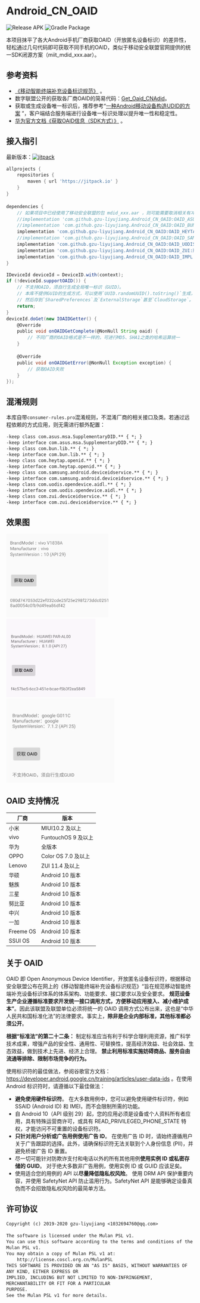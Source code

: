 # Android_CN_OAID

![Release APK](https://github.com/gzu-liyujiang/Android_CN_OAID/workflows/Release%20APK/badge.svg)
![Gradle Package](https://github.com/gzu-liyujiang/Android_CN_OAID/workflows/Gradle%20Package/badge.svg)

本项目抹平了各大Android手机厂商获取OAID（开放匿名设备标识）的差异性，轻松通过几句代码即可获取不同手机的OAID，类似于移动安全联盟官网提供的统一SDK闭源方案（miit_mdid_xxx.aar）。   

## 参考资料

- [《移动智能终端补充设备标识规范》](http://msa-alliance.cn/col.jsp?id=120) 。
- 数字联盟公开的获取各厂商OAID的简易代码：[Get_Oaid_CNAdid](https://github.com/shuzilm-open-source/Get_Oaid_CNAdid)。
- 获取或生成设备唯一标识后，推荐参考“[一种Android移动设备构造UDID的方案](https://github.com/No89757/Udid) ”，客户端结合服务端进行设备唯一标识处理以提升唯一性和稳定性。
- [华为官方文档《获取OAID信息（SDK方式）》](https://developer.huawei.com/consumer/cn/doc/development/HMSCore-Guides-V5/identifier-service-obtaining-oaid-sdk-0000001050064988-V5) 。

## 接入指引

最新版本：[![jitpack](https://jitpack.io/v/gzu-liyujiang/Android_CN_OAID.svg)](https://jitpack.io/#gzu-liyujiang/Android_CN_OAID)

```gradle
allprojects {
    repositories {
        maven { url 'https://jitpack.io' }
    }
}

dependencies {
    // 如果项目中已经使用了移动安全联盟的包 mdid_xxx.aar ，则可能需要取消相关有冲突的依赖项
    //implementation 'com.github.gzu-liyujiang.Android_CN_OAID:OAID_ASUS:版本号'
    //implementation 'com.github.gzu-liyujiang.Android_CN_OAID:OAID_BUN:版本号'
    implementation 'com.github.gzu-liyujiang.Android_CN_OAID:OAID_HEYTAP:版本号'
    //implementation 'com.github.gzu-liyujiang.Android_CN_OAID:OAID_SAMSUNG:版本号'
    implementation 'com.github.gzu-liyujiang.Android_CN_OAID:OAID_UODIS:版本号'
    implementation 'com.github.gzu-liyujiang.Android_CN_OAID:OAID_ZUI:版本号'
    implementation 'com.github.gzu-liyujiang.Android_CN_OAID:OAID_IMPL:版本号'
}
```
```groovy
IDeviceId deviceId = DeviceID.with(context);
if (!deviceId.supportOAID()) {
    // 不支持OAID，须自行生成全局唯一标识（GUID）。
    // 本库不提供GUID的生成方式，可以使用`UUID.randomUUID().toString()`生成，
    // 然后存到`SharedPreferences`及`ExternalStorage`甚至`CloudStorage`。
    return;
}
deviceId.doGet(new IOAIDGetter() {
    @Override
    public void onOAIDGetComplete(@NonNull String oaid) {
        // 不同厂商的OAID格式是不一样的，可进行MD5、SHA1之类的哈希运算统一
    }

    @Override
    public void onOAIDGetError(@NonNull Exception exception) {
        // 获取OAID失败
    }
});
```

## 混淆规则

本库自带`consumer-rules.pro`混淆规则，不混淆厂商的相关接口及类。若通过远程依赖的方式应用，则无需进行额外配置：
```proguard
-keep class com.asus.msa.SupplementaryDID.** { *; }
-keep interface com.asus.msa.SupplementaryDID.** { *; }
-keep class com.bun.lib.** { *; }
-keep interface com.bun.lib.** { *; }
-keep class com.heytap.openid.** { *; }
-keep interface com.heytap.openid.** { *; }
-keep class com.samsung.android.deviceidservice.** { *; }
-keep interface com.samsung.android.deviceidservice.** { *; }
-keep class com.uodis.opendevice.aidl.** { *; }
-keep interface com.uodis.opendevice.aidl.** { *; }
-keep class com.zui.deviceidservice.** { *; }
-keep interface com.zui.deviceidservice.** { *; }
```

## 效果图

![支持OAID的情况](/screenshot/oaid_vivo.png)
![支持OAID的情况](/screenshot/oaid_huawei.png)
![不支持OAID的情况](/screenshot/oaid_nonsupport.png)

## OAID 支持情况

| 厂商   | 版本                                    |
| ------ |  ------------------------------------- |
| 小米   | MIUI10.2 及以上                         |
| vivo   | FuntouchOS 9 及以上                     |
| 华为   | 全版本                                  |
| OPPO   | Color OS 7.0 及以上                     |
| Lenovo | ZUI 11.4 及以上                         |
| 华硕   | Android 10 版本                         |
| 魅族   | Android 10 版本                         |
| 三星   | Android 10 版本                         |
| 努比亚 | Android 10 版本                         |
| 中兴   | Android 10 版本                         |
| 一加   | Android 10 版本                         |
| Freeme OS   | Android 10 版本                   |
| SSUI OS | Android 10 版本                       |

## 关于 OAID

OAID 即 Open Anonymous Device Identifier，开放匿名设备标识符，根据移动安全联盟公布在网上的《移动智能终端补充设备标识规范》“旨在规范移动智能终端补充设备标识体系的体系架构、功能要求、接口要求以及安全要求。 **规范设备生产企业遵循标准要求开发统一接口调用方式，方便移动应用接入、减小维护成本”**。因此该联盟及联盟单位必须将统一的 OAID 调用方式公布出来，这也是“中华人民共和国标准化法”的法律要求。事实上，**除非是企业内部标准，其他标准都必须公开**。

**根据“标准法”的第二十二条：** 制定标准应当有利于科学合理利用资源，推广科学技术成果，增强产品的安全性、通用性、可替换性，提高经济效益、社会效益、生态效益，做到技术上先进、经济上合理。 **禁止利用标准实施妨碍商品、服务自由流通等排除、限制市场竞争的行为。**

使用标识符的最佳做法，参阅谷歌官方文档：https://developer.android.google.cn/training/articles/user-data-ids 。在使用 Android 标识符时，请遵循以下最佳做法：

- **避免使用硬件标识符**。 在大多数用例中，您可以避免使用硬件标识符，例如 SSAID (Android ID) 和 IMEI，而不会限制所需的功能。
- 自 Android 10（API 级别 29）起，您的应用必须是设备或个人资料所有者应用，具有特殊运营商许可，或具有 READ_PRIVILEGED_PHONE_STATE 特权，才能访问不可重置的设备标识符。
- **只针对用户分析或广告用例使用广告 ID**。 在使用广告 ID 时，请始终遵循用户关于广告跟踪的选择。此外，请确保标识符无法关联到个人身份信息 (PII)，并避免桥接广告 ID 重置。
- 尽一切可能针对防欺诈支付和电话以外的所有其他用例**使用实例 ID 或私密存储的 GUID**。 对于绝大多数非广告用例，使用实例 ID 或 GUID 应该足矣。
- 使用适合您的用例的 API 以**尽量降低隐私权风险**。 使用 DRM API 保护重要内容，并使用 SafetyNet API 防止滥用行为。SafetyNet API 是能够确定设备真伪而不会招致隐私权风险的最简单方法。

## 许可协议

```text
Copyright (c) 2019-2020 gzu-liyujiang <1032694760@qq.com>

The software is licensed under the Mulan PSL v1.
You can use this software according to the terms and conditions of the Mulan PSL v1.
You may obtain a copy of Mulan PSL v1 at:
    http://license.coscl.org.cn/MulanPSL
THIS SOFTWARE IS PROVIDED ON AN "AS IS" BASIS, WITHOUT WARRANTIES OF ANY KIND, EITHER EXPRESS OR
IMPLIED, INCLUDING BUT NOT LIMITED TO NON-INFRINGEMENT, MERCHANTABILITY OR FIT FOR A PARTICULAR
PURPOSE.
See the Mulan PSL v1 for more details.
```
